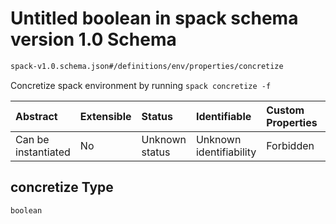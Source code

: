 # Untitled boolean in spack schema version 1.0 Schema

```txt
spack-v1.0.schema.json#/definitions/env/properties/concretize
```

Concretize spack environment by running `spack concretize -f`

| Abstract            | Extensible | Status         | Identifiable            | Custom Properties | Additional Properties | Access Restrictions | Defined In                                                                      |
| :------------------ | :--------- | :------------- | :---------------------- | :---------------- | :-------------------- | :------------------ | :------------------------------------------------------------------------------ |
| Can be instantiated | No         | Unknown status | Unknown identifiability | Forbidden         | Allowed               | none                | [spack-v1.0.schema.json*](../out/spack-v1.0.schema.json "open original schema") |

## concretize Type

`boolean`
